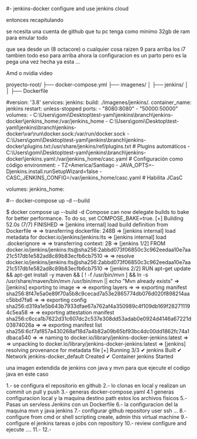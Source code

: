 #- jenkins-docker
configure and use jenkins cloud






entonces recapitulando


se ncesita una cuenta de github
que tu pc tenga como minimo 32gb de ram para emular todo

que sea desde un (8 octacore) o cualquier cosa raizen 9 para arriba los i7 tambien todo eso para arriba ahora la configuracion es un parto pero es la pega una vez hecha ya esta ...


Amd o nvidia video




proyecto-root/
├── docker-compose.yml
├── imagenes/
│   ├── jenkins/
│   │   ├── Dockerfile







#version: '3.8'
services:
  jenkins:
    build: ./imagenes/jenkins/.
    container_name: jenkins
    restart: unless-stopped
    ports:
      - "8080:8080"
      - "50000:50000"
    volumes:
      - C:\Users\gomi\Desktop\test-yaml\jenkins\branch\jenkins-docker\jenkins_home:/var/jenkins_home
      - C:\Users\gomi\Desktop\test-yaml\jenkins\branch\jenkins-docker\var\run\docker.sock:/var/run/docker.sock
      - C:\Users\gomi\Desktop\test-yaml\jenkins\branch\jenkins-docker\plugins.txt:/usr/share/jenkins/ref/plugins.txt  # Plugins automáticos
      - C:\Users\gomi\Desktop\test-yaml\jenkins\branch\jenkins-docker\jenkins.yaml:/var/jenkins_home/casc.yaml  # Configuración como código
    environment:
      - TZ=America/Santiago
      - JAVA_OPTS=-Djenkins.install.runSetupWizard=false
      - CASC_JENKINS_CONFIG=/var/jenkins_home/casc.yaml  # Habilita JCasC

volumes:
  jenkins_home:



#-- docker-compose up -d --build


$ docker compose up --build -d
Compose can now delegate builds to bake for better performance.
 To do so, set COMPOSE_BAKE=true.
[+] Building 52.0s (7/7) FINISHED
 => [jenkins internal] load build definition from Dockerfile
 => => transferring dockerfile: 248B
 => [jenkins internal] load metadata for docker.io/jenkins/jenkins:lts
 => [jenkins internal] load .dockerignore
 => => transferring context: 2B
 => [jenkins 1/2] FROM docker.io/jenkins/jenkins:lts@sha256:2abbd073f06850c3c962eedaa10e7aa21c517db1e582ad8c89b83ecfb6cb7510
 => => resolve docker.io/jenkins/jenkins:lts@sha256:2abbd073f06850c3c962eedaa10e7aa21c517db1e582ad8c89b83ecfb6cb7510
 => [jenkins 2/2] RUN apt-get update && apt-get install -y maven     && [ ! -f /usr/bin/mvn ] && ln -s /usr/share/maven/bin/mvn /usr/bin/mvn || echo "Mvn already exists"
 => [jenkins] exporting to image
 => => exporting layers
 => => exporting manifest sha256:8f47e5a0e89f70a5b8c9cecad7a53e2865774db076d020f898214aac5bbd7fa6
 => => exporting config sha256:d319a1e5b643b7933dfae67a762af4a350989c4f109db169f282711194c5ea58
 => => exporting attestation manifest sha256:c6cca1b7622d31c607dc2c537e308dd53adab0e0924d4146a67221d03874026a
 => => exporting manifest list sha256:6cf7af857a430268af18d7a4b82a09b65bf93bc4dc00dd1862fc74a1dbaca540
 => => naming to docker.io/library/jenkins-docker-jenkins:latest
 => => unpacking to docker.io/library/jenkins-docker-jenkins:latest
 => [jenkins] resolving provenance for metadata file
[+] Running 3/3
 ✔ jenkins                         Built
 ✔ Network jenkins-docker_default  Created
 ✔ Container jenkins               Started











una imagen extendida de jenkins con java y mvn para que ejecute el codigo java en este caso 


1.- se configura el repositorio en github
2.- lo clonas en local y realizan un commit un pull y push 
3.- generas docker-compose.yaml 
4.1 generas configuracion local y la maquina destino path estos los archivos fisicos
5.- Pasas un servless Jenkins con un Dockerfile 
6.- la configuracion del la maquina mvn y java jenkins 
7.- configurar github repository user ssh ... 
8.- configure from cmd or shell scripting create, admin this virtual machine
9.- configure el jenkins tareas o jobs con repository
10.- review configure and ejecute ....
11.-
12.-







